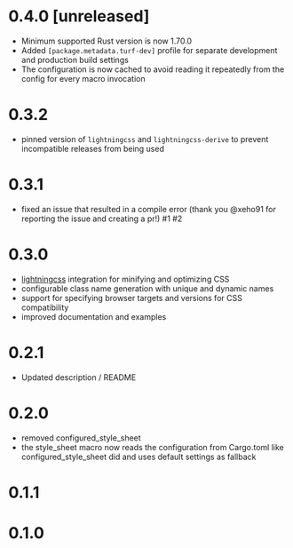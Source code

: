 # 0.4.0 [unreleased]
- Minimum supported Rust version is now 1.70.0
- Added `[package.metadata.turf-dev]` profile for separate development and production build settings
- The configuration is now cached to avoid reading it repeatedly from the config for every macro invocation

# 0.3.2
- pinned version of `lightningcss` and `lightningcss-derive` to prevent incompatible releases from being used

# 0.3.1
- fixed an issue that resulted in a compile error (thank you @xeho91 for reporting the issue and creating a pr!) #1 #2

# 0.3.0
- [lightningcss](https://github.com/parcel-bundler/lightningcss) integration for minifying and optimizing CSS 
- configurable class name generation with unique and dynamic names
- support for specifying browser targets and versions for CSS compatibility
- improved documentation and examples

# 0.2.1
- Updated description / README

# 0.2.0
- removed configured_style_sheet
- the style_sheet macro now reads the configuration from Cargo.toml like configured_style_sheet did and uses default settings as fallback

# 0.1.1

# 0.1.0
